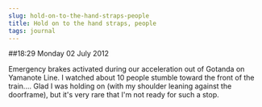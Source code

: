 ```yaml
---
slug: hold-on-to-the-hand-straps-people
title: Hold on to the hand straps, people
tags: journal
---
```


##18:29 Monday 02 July 2012

Emergency brakes activated during our acceleration out of Gotanda on Yamanote Line.  I watched about 10 people stumble toward the front of the train....  Glad I was holding on (with my shoulder leaning against the doorframe), but it's very rare that I'm not ready for such a stop.
